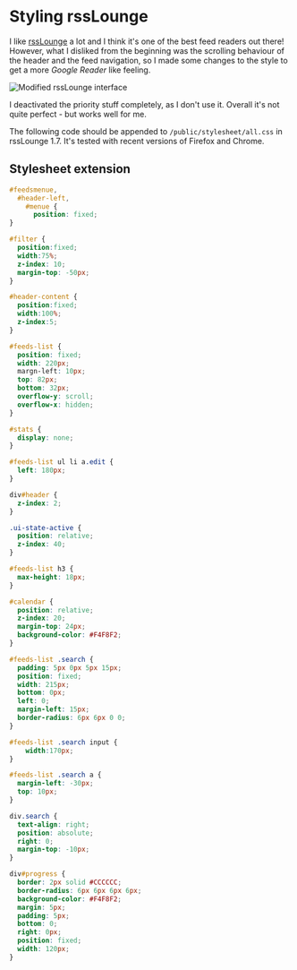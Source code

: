 # Styling rssLounge

I like [rssLounge](http://rsslounge.aditu.de/) a lot and
I think it's one of the best feed readers out there!
However, what I disliked from the beginning was the scrolling
behaviour of the header and the feed navigation,
so I made some changes to the style to get a more *Google Reader* like feeling.

![Modified rssLounge interface](https://raw.github.com/Akron/rssLounge-mod/master/rss-lounge-mod.jpg)

I deactivated the priority stuff completely, as I don't use it.
Overall it's not quite perfect - but works well for me.

The following code should be appended to `/public/stylesheet/all.css`
in rssLounge 1.7. It's tested with recent versions of Firefox and Chrome.

## Stylesheet extension

```css
#feedsmenue,
  #header-left,
    #menue {
      position: fixed;
}

#filter {
  position:fixed;
  width:75%;
  z-index: 10;
  margin-top: -50px;
}

#header-content {
  position:fixed;
  width:100%;
  z-index:5;
}

#feeds-list {
  position: fixed;
  width: 220px;
  margn-left: 10px;
  top: 82px;
  bottom: 32px;
  overflow-y: scroll;
  overflow-x: hidden;
}

#stats {
  display: none;
}

#feeds-list ul li a.edit {
  left: 180px;
}

div#header {
  z-index: 2;
}

.ui-state-active {
  position: relative;
  z-index: 40;
}

#feeds-list h3 {
  max-height: 18px;
}

#calendar {
  position: relative;
  z-index: 20;
  margin-top: 24px;
  background-color: #F4F8F2;
}

#feeds-list .search {
  padding: 5px 0px 5px 15px;
  position: fixed;
  width: 215px;
  bottom: 0px;
  left: 0;
  margin-left: 15px;
  border-radius: 6px 6px 0 0;
}

#feeds-list .search input {
    width:170px;
}

#feeds-list .search a {
  margin-left: -30px;
  top: 10px;
}

div.search {
  text-align: right;
  position: absolute;
  right: 0;
  margin-top: -10px;
}

div#progress {
  border: 2px solid #CCCCCC;
  border-radius: 6px 6px 6px 6px;
  background-color: #F4F8F2;
  margin: 5px;
  padding: 5px;
  bottom: 0;
  right: 0px;
  position: fixed;
  width: 120px;
}
```